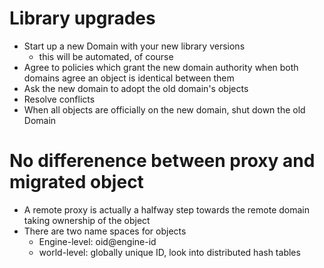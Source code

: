 # Library upgrades

* Start up a new Domain with your new library versions
  * this will be automated, of course
* Agree to policies which grant the new domain authority when both domains agree an object is identical between them
* Ask the new domain to adopt the old domain's objects
* Resolve conflicts
* When all objects are officially on the new domain, shut down the old Domain

# No differenence between proxy and migrated object

* A remote proxy is actually a halfway step towards the remote domain taking ownership of the object
* There are two name spaces for objects
  * Engine-level: oid@engine-id
  * world-level: globally unique ID, look into distributed hash tables
